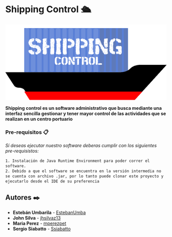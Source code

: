 # Shipping Control :passenger_ship:
<p align ="center"> 
<img src="https://github.com/jhsilvaz13/ShippingControl/blob/master/src/Interfaz/images/LogoShippingControl.png">
</p>

**Shipping control es un software administrativo que busca mediante una interfaz sencilla gestionar y tener mayor control de las actividades que se realizan en un centro portuario**



### Pre-requisitos 📋

_Sí deseas ejecutar nuestro software deberas cumplir con los siguientes pre-requisistos:_

```
1. Instalación de Java Runtime Environment para poder correr el software.
2. Debido a que el software se encuentra en la versión intermedia no se cuenta con archivo .jar, por lo tanto puede clonar este proyecto y ejecutarlo desde el IDE de su preferencia
```

## Autores ✒️


* **Estebán Umbarila** - [EstebanUmba](https://github.com/EstebanUmba)
* **John Silva** - [jhsilvaz13](https://github.com/jhsilvaz13)
* **Maria Perez** - [mperezpet](https://github.com/mperezpet)
* **Sergio Siabatto** - [Ssiabatto](https://github.com/Ssiabatto)

